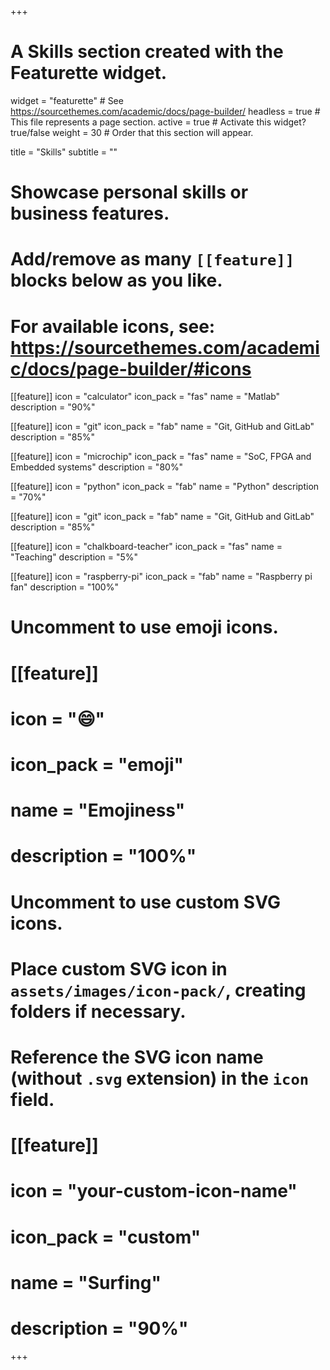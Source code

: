 +++
# A Skills section created with the Featurette widget.
widget = "featurette"  # See https://sourcethemes.com/academic/docs/page-builder/
headless = true  # This file represents a page section.
active = true  # Activate this widget? true/false
weight = 30  # Order that this section will appear.

title = "Skills"
subtitle = ""

# Showcase personal skills or business features.
# 
# Add/remove as many `[[feature]]` blocks below as you like.
# 
# For available icons, see: https://sourcethemes.com/academic/docs/page-builder/#icons

[[feature]]
  icon = "calculator"
  icon_pack = "fas"
  name = "Matlab"
  description = "90%"
    
[[feature]]
  icon = "git"
  icon_pack = "fab"
  name = "Git, GitHub and GitLab"
  description = "85%" 
  
[[feature]]
  icon = "microchip"
  icon_pack = "fas"
  name = "SoC, FPGA and Embedded systems"
  description = "80%" 
  
[[feature]]
  icon = "python"
  icon_pack = "fab"
  name = "Python"
  description = "70%"
  
[[feature]]
  icon = "git"
  icon_pack = "fab"
  name = "Git, GitHub and GitLab"
  description = "85%" 
  
[[feature]]
  icon = "chalkboard-teacher"
  icon_pack = "fas"
  name = "Teaching"
  description = "5%" 
  
[[feature]]
  icon = "raspberry-pi"
  icon_pack = "fab"
  name = "Raspberry pi fan"
  description = "100%"
  
# Uncomment to use emoji icons.
# [[feature]]
#  icon = ":smile:"
#  icon_pack = "emoji"
#  name = "Emojiness"
#  description = "100%"  

# Uncomment to use custom SVG icons.
# Place custom SVG icon in `assets/images/icon-pack/`, creating folders if necessary.
# Reference the SVG icon name (without `.svg` extension) in the `icon` field.
# [[feature]]
#  icon = "your-custom-icon-name"
#  icon_pack = "custom"
#  name = "Surfing"
#  description = "90%"

+++
